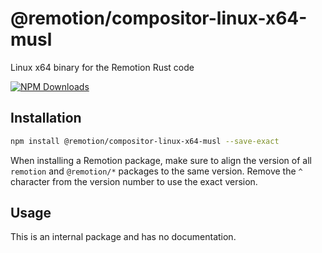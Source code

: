 # @remotion/compositor-linux-x64-musl
 
Linux x64 binary for the Remotion Rust code
 
[![NPM Downloads](https://img.shields.io/npm/dm/@remotion/compositor-linux-x64-musl.svg?style=flat&color=black&label=Downloads)](https://npmcharts.com/compare/@remotion/compositor-linux-x64-musl?minimal=true)
 
## Installation
 
```bash
npm install @remotion/compositor-linux-x64-musl --save-exact
```
 
When installing a Remotion package, make sure to align the version of all `remotion` and `@remotion/*` packages to the same version.
Remove the `^` character from the version number to use the exact version.
 
## Usage
 
This is an internal package and has no documentation.
